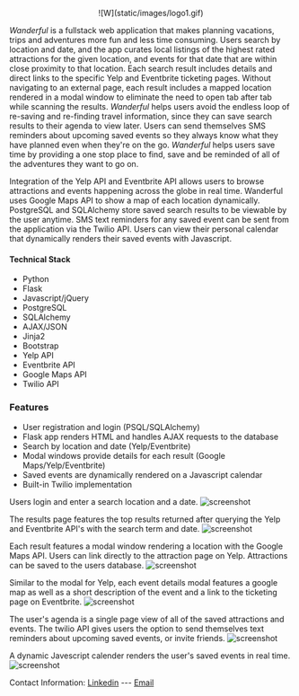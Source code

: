 <p align='center'>
![W](static/images/logo1.gif)

*Wanderful* is a fullstack web application that makes planning vacations, trips and adventures more fun and less time consuming. Users search by location and date, and the app curates local listings of the highest rated attractions for the given location, and events for that date that are within close proximity to that location. Each search result includes details and direct links to the specific Yelp and Eventbrite ticketing pages. Without navigating to an external page, each result includes a mapped location rendered in a modal window to eliminate the need to open tab after tab while scanning the results. *Wanderful* helps users avoid the endless loop of re-saving and re-finding travel information, since they can save search results to their agenda to view later. Users can send themselves SMS reminders about upcoming saved events so they always know what they have planned even when they're on the go. *Wanderful* helps users save time by providing a one stop place to find, save and be reminded of all of the adventures they want to go on. 

Integration of the Yelp API and Eventbrite API allows users to browse attractions and events happening across the globe in real time. Wanderful uses Google Maps API to show a map of each location dynamically. PostgreSQL and SQLAlchemy store saved search results to be viewable by the user anytime. SMS text reminders for any saved event can be sent from the application via the Twilio API. Users can view their personal calendar that dynamically renders their saved events with Javascript.

#### Technical Stack
-  Python
-  Flask
- Javascript/jQuery
- PostgreSQL
- SQLAlchemy
- AJAX/JSON
- Jinja2
- Bootstrap
- Yelp API
- Eventbrite API
- Google Maps API
- Twilio API

### Features
- User registration and login (PSQL/SQLAlchemy)
- Flask app renders HTML and handles AJAX requests to the database
- Search by location and date (Yelp/Eventbrite)
- Modal windows provide details for each result (Google Maps/Yelp/Eventbrite)
- Saved events are dynamically rendered on a Javascript calendar 
- Built-in Twilio implementation

Users login and enter a search location and a date.
![screenshot](static/images/ss1.png)

The results page features the top results returned after querying the Yelp and Eventbrite API's with the search term and date.
![screenshot](static/images/ss2.png)

Each result features a modal window rendering a location with the Google Maps API. Users can link directly to the attraction page on Yelp. Attractions can be saved to the users database.
![screenshot](static/images/ss3.png)

Similar to the modal for Yelp, each event details modal features a google map as well as a short description of the event and a link to the ticketing page on Eventbrite. 
![screenshot](static/images/ss4.png)

The user's agenda is a single page view of all of the saved attractions and events. The twilio API gives users the option to send themselves text reminders about upcoming saved events, or invite friends. 
![screenshot](static/images/ss6.png)

A dynamic Javescript calender renders the user's saved events in real time. 
![screenshot](static/images/ss7.png)

Contact Information: 
    [Linkedin](https://www.linkedin.com/in/veronica-erick-955b7373)
    ---
    [Email](veronicaeerick@gmail.com)


